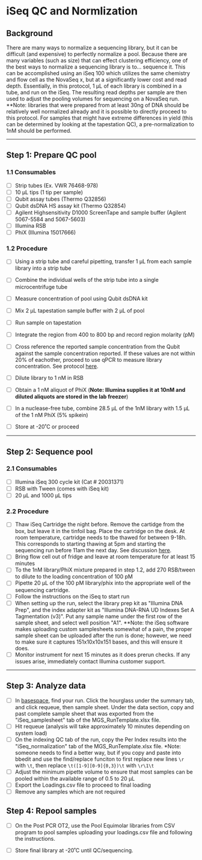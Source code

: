 # iSeq QC and Normlization

## Background

There are many ways to normalize a sequencing library, but it can be difficult (and expensive) to perfectly normalize a pool. Because there are many variables (such as size) that can effect clustering efficiency, one of the best ways to normalize a sequencing library is to... sequence it. This can be accomplished using an iSeq 100 which utilizes the same chemistry and flow cell as the NovaSeq x, but at a significantly lower cost and read depth. Essentially, in this protocol, 1 µL of each library is combined in a tube, and run on the iSeq. The resulting read depths per sample are then used to adjust the pooling volumes for sequencing on a NovaSeq run. **Note: libraries that were prepared from at least 30ng of DNA should be relatively well normalized already and it is possible to directly proceed to this protocol. For samples that might have extreme differences in yield (this can be determined by looking at the tapestation QC), a pre-normalization to 1nM should be performed.

***

## Step 1: Prepare QC pool

### 1.1 Consumables
- [ ] Strip tubes (Ex. VWR 76468-978)
- [ ] 10 µL tips (1 tip per sample)
- [ ] Qubit assay tubes (Thermo Q32856)
- [ ] Qubit dsDNA HS assay kit (Thermo Q32854)
- [ ] Agilent Highsensitivity D1000 ScreenTape and sample buffer (Agilent 5067-5584 and 5067-5603)
- [ ] Illumina RSB
- [ ] PhiX (Illumina 15017666)

### 1.2 Procedure

- [ ] Using a strip tube and careful pipetting, transfer 1 µL from each sample library into a strip tube
- [ ] Combine the individual wells of the strip tube into a single microcentrifuge tube
- [ ] Measure concentration of pool using Qubit dsDNA kit
- [ ] Mix 2 µL tapestation sample buffer with 2 µL of pool
- [ ] Run sample on tapestation
- [ ] Integrate the region from 400 to 800 bp and record region molarity (pM)
- [ ] Cross reference the reported sample concentration from the Qubit against the sample concentration reported. If these values are not within 20% of eachother, proceed to use qPCR to measure library concentration. See protocol [here](https://github.com/BisanzLab/OHMC_Colaboratory/blob/main/Protocols/Sequencing/LibraryQuant_NebNext.md).
- [ ] Dilute library to 1 nM in RSB
- [ ] Obtain a 1 nM aliquot of PhiX (**Note: Illumina supplies it at 10nM and diluted aliquots are stored in the lab freezer**)
- [ ] In a nuclease-free tube, combine 28.5 µL of the 1nM library with 1.5 µL of the 1 nM PhiX (5% spikein)
- [ ] Store at -20˚C or proceed


***

## Step 2: Sequence pool

### 2.1 Consumables
- [ ] Illumina iSeq 300 cycle kit (Cat # 20031371)
- [ ] RSB with Tween (comes with iSeq kit)
- [ ] 20 µL and 1000 µL tips

### 2.2 Procedure
- [ ] Thaw iSeq Cartridge the night before. Remove the cartidge from the box, but leave it in the tinfoil bag. Place the cartridge on the desk. At room temperature, cartridge needs to tbe thawed for between 9-18h. This corresponds to starting thawing at 5pm and starting the sequencing run before 11am the next day. See discussion [here](https://knowledge.illumina.com/instrumentation/iseq-100/instrumentation-iseq-100-reference_material-list/000002118).
- [ ] Bring flow cell out of fridge and leave at room temperature for at least 15 minutes
- [ ] To the 1nM library/PhiX mixture prepared in step 1.2, add 270 RSB/tween to dilute to the loading concentration of 100 pM
- [ ] Pipette 20 µL of the 100 pM library/phix into the appropriate well of the sequencing cartridge.
- [ ] Follow the instructions on the iSeq to start run
- [ ] When setting up the run, select the library prep kit as "Illumina DNA Prep", and the index adapter kit as "Illumina DNA-RNA UD Indexes Set A Tagmentation (v3)". Put any sample name under the first row of the sample sheet, and select well position "A1". **Note: the iSeq software makes uploading custom samplesheets somewhat of a pain, the proper sample sheet can be uploaded after the run is done; however, we need to make sure it captures 151x10x10x151 bases, and this will ensure it does.
- [ ] Monitor instrument for next 15 minutes as it does prerun checks. If any issues arise, immediately contact Illumina customer support.

*** 

## Step 3: Analyze data

- [ ] In [basespace](basespace.illumina.com/), find your run. Click the hourglass under the summary tab, and click requeue, then sample sheet. Under the data section, copy and past complete sample sheet that was exported from the "iSeq_samplesheet" tab of the MGS_RunTemplate.xlsx file.
- [ ] Hit requeue (analysis will take approximately 10 minutes depending on system load)
- [ ] On the indexing QC tab of the run, copy the Per Index results into the "iSeq_normalization" tab of the MGS_RunTemplate.xlsx file. *Note: someone needs to find a better way, but if you copy and paste into bbedit and use the find/replace funciton to first replace new lines `\r` with `\t`, then replace `\t([1-9][0-9]{0,3})\t` with `\r\1\t`
- [ ] Adjust the minimum pipette volume to ensure that most samples can be pooled within the available range of 0.5 to 20 µL
- [ ] Export the Loadings.csv file to proceed to final loading
- [ ] Remove any samples which are  not required

## Step 4: Repool samples
- [ ] On the Post PCR OT2, use the Pool Equimolar libraries from CSV program to pool samples uploading your loadings.csv file and following the instructions.
- [ ] Store final library at -20˚C until QC/sequencing.




